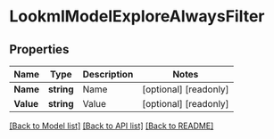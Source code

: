 # LookmlModelExploreAlwaysFilter

## Properties

Name | Type | Description | Notes
------------ | ------------- | ------------- | -------------
**Name** | **string** | Name | [optional] [readonly] 
**Value** | **string** | Value | [optional] [readonly] 

[[Back to Model list]](../README.md#documentation-for-models) [[Back to API list]](../README.md#documentation-for-api-endpoints) [[Back to README]](../README.md)



